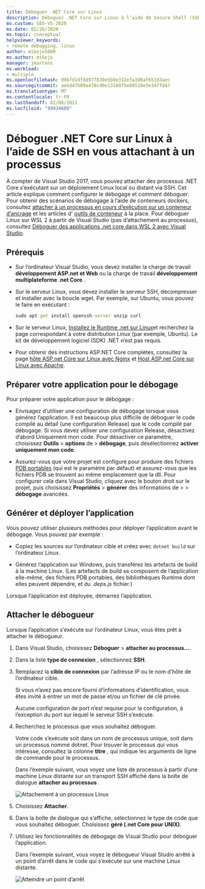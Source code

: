```yaml
---
title: Déboguer .NET Core sur Linux
description: Déboguez .NET Core sur Linux à l’aide de Secure Shell (SSH) en vous attachant à un processus. Préparez votre application pour le débogage. Générez et déployez l’application. Attachez le débogueur.
ms.custom: SEO-VS-2020
ms.date: 02/26/2020
ms.topic: conceptual
helpviewer_keywords:
- remote debugging, linux
author: mikejo5000
ms.author: mikejo
manager: jmartens
ms.workload:
- multiple
ms.openlocfilehash: 99bfd1df6d977830e5b8e332efa3d0af653d3aec
ms.sourcegitcommit: ae6d47b09a439cd0e13180f5e89510e3e347fd47
ms.translationtype: MT
ms.contentlocale: fr-FR
ms.lasthandoff: 02/08/2021
ms.locfileid: "99934609"
---
```

# <a name="debug-net-core-on-linux-using-ssh-by-attaching-to-a-process"></a>Déboguer .NET Core sur Linux à l’aide de SSH en vous attachant à un processus

À compter de Visual Studio 2017, vous pouvez attacher des processus .NET Core s’exécutant sur un déploiement Linux local ou distant via SSH. Cet article explique comment configurer le débogage et comment déboguer. Pour obtenir des scénarios de débogage à l’aide de conteneurs dockers, consultez [attacher à un processus en cours d’exécution sur un conteneur d’ancrage](../debugger/attach-to-process-running-in-docker-container.md) et les articles d' [outils de conteneur](../containers/edit-and-refresh.md) à la place. Pour déboguer Linux sur WSL 2 à partir de Visual Studio (pas d’attachement au processus), consultez [Déboguer des applications .net core dans WSL 2 avec Visual Studio](../debugger/debug-dotnet-core-in-wsl-2.md).

## <a name="prerequisites"></a>Prérequis

- Sur l’ordinateur Visual Studio, vous devez installer la charge de travail **développement ASP.net et Web** ou la charge de travail **développement multiplateforme .net Core** .

- Sur le serveur Linux, vous devez installer le serveur SSH, décompresser et installer avec la boucle wget. Par exemple, sur Ubuntu, vous pouvez le faire en exécutant :

  ``` cmd
  sudo apt-get install openssh-server unzip curl
  ```

- Sur le serveur Linux, [Installez le Runtime .net sur Linux](/dotnet/core/install/linux)et recherchez la page correspondant à votre distribution Linux (par exemple, Ubuntu). Le kit de développement logiciel (SDK) .NET n’est pas requis.

- Pour obtenir des instructions ASP.NET Core complètes, consultez la page [hôte ASP.net Core sur Linux avec Nginx](/aspnet/core/host-and-deploy/linux-nginx) et [Host ASP.net Core sur Linux avec Apache](/aspnet/core/host-and-deploy/linux-apache).

## <a name="prepare-your-application-for-debugging"></a>Préparer votre application pour le débogage

Pour préparer votre application pour le débogage :

- Envisagez d’utiliser une configuration de débogage lorsque vous générez l’application. Il est beaucoup plus difficile de déboguer le code compilé au détail (une configuration Release) que le code compilé par débogage. Si vous devez utiliser une configuration Release, désactivez d’abord Uniquement mon code. Pour désactiver ce paramètre, choisissez **Outils**  >  **options** de  >  **débogage**, puis désélectionnez **activer uniquement mon code**.

- Assurez-vous que votre projet est configuré pour produire des fichiers [PDB portables](https://github.com/OmniSharp/omnisharp-vscode/wiki/Portable-PDBs) (qui est le paramètre par défaut) et assurez-vous que les fichiers PDB se trouvent au même emplacement que la dll. Pour configurer cela dans Visual Studio, cliquez avec le bouton droit sur le projet, puis choisissez **Propriétés**  >  **générer** des informations de  >    >  **débogage** avancées.

## <a name="build-and-deploy-the-application"></a>Générer et déployer l’application

Vous pouvez utiliser plusieurs méthodes pour déployer l’application avant le débogage. Vous pouvez par exemple :

- Copiez les sources sur l’ordinateur cible et créez avec ```dotnet build``` sur l’ordinateur Linux.

- Générez l’application sur Windows, puis transférez les artefacts de build à la machine Linux. (Les artefacts de build se composent de l’application elle-même, des fichiers PDB portables, des bibliothèques Runtime dont elles peuvent dépendre, et du *.deps.js* fichier.)

Lorsque l’application est déployée, démarrez l’application.

## <a name="attach-the-debugger"></a>Attacher le débogueur

Lorsque l’application s’exécute sur l’ordinateur Linux, vous êtes prêt à attacher le débogueur.

1. Dans Visual Studio, choisissez **Déboguer**  >  **attacher au processus...**.

1. Dans la liste **type de connexion** , sélectionnez **SSH**.

1. Remplacez la **cible de connexion** par l’adresse IP ou le nom d’hôte de l’ordinateur cible.

   Si vous n’avez pas encore fourni d’informations d’identification, vous êtes invité à entrer un mot de passe et/ou un fichier de clé privée.

   Aucune configuration de port n’est requise pour la configuration, à l’exception du port sur lequel le serveur SSH s’exécute.

1. Recherchez le processus que vous souhaitez déboguer.

   Votre code s’exécute soit dans un nom de processus unique, soit dans un processus nommé dotnet. Pour trouver le processus qui vous intéresse, consultez la colonne **titre** , qui indique les arguments de ligne de commande pour le processus.

   Dans l’exemple suivant, vous voyez une liste de processus à partir d’une machine Linux distante sur un transport SSH affiché dans la boîte de dialogue **attacher au processus** .

   ![Attachement à un processus Linux](media/remote-debug-linux-over-ssh-attach.png)

1. Choisissez **Attacher**.

1. Dans la boîte de dialogue qui s’affiche, sélectionnez le type de code que vous souhaitez déboguer. Choisissez **géré (.net Core pour UNIX)**.

1. Utilisez les fonctionnalités de débogage de Visual Studio pour déboguer l’application.

   Dans l’exemple suivant, vous voyez le débogueur Visual Studio arrêté à un point d’arrêt dans le code qui s’exécute sur une machine Linux distante.

   ![Atteindre un point d’arrêt](media/remote-debug-linux-over-ssh-hit-breakpoint.png)
